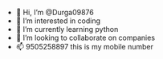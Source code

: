 - 👋 Hi, I’m @Durga09876
- 👀 I’m interested in coding 
- 🌱 I’m currently learning python 
- 💞️ I’m looking to collaborate on companies 
- 📫 9505258897 this is my mobile number 

<!---
Durga09876/Durga09876 is a ✨ special ✨ repository because its `README.md` (this file) appears on your GitHub profile.
You can click the Preview link to take a look at your changes.
--->
